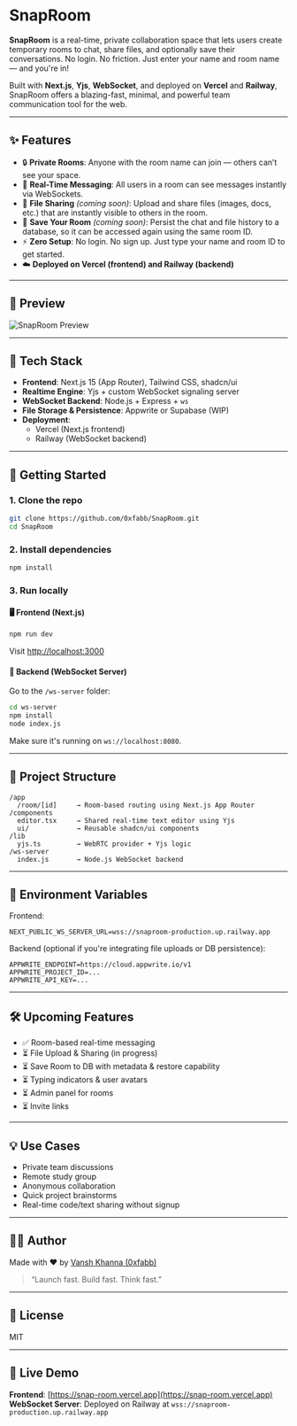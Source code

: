 #  SnapRoom

**SnapRoom** is a real-time, private collaboration space that lets users create temporary rooms to chat, share files, and optionally save their conversations. No login. No friction. Just enter your name and room name — and you're in!

Built with **Next.js**, **Yjs**, **WebSocket**, and deployed on **Vercel** and **Railway**, SnapRoom offers a blazing-fast, minimal, and powerful team communication tool for the web.

---

## ✨ Features

- 🔒 **Private Rooms**: Anyone with the room name can join — others can’t see your space.
- 🧠 **Real-Time Messaging**: All users in a room can see messages instantly via WebSockets.
- 📂 **File Sharing** _(coming soon)_: Upload and share files (images, docs, etc.) that are instantly visible to others in the room.
- 💾 **Save Your Room** _(coming soon)_: Persist the chat and file history to a database, so it can be accessed again using the same room ID.
- ⚡ **Zero Setup**: No login. No sign up. Just type your name and room ID to get started.
- ☁️ **Deployed on Vercel (frontend) and Railway (backend)**

---

## 📸 Preview

![SnapRoom Preview](./preview.png)

---

## 🧠 Tech Stack

- **Frontend**: Next.js 15 (App Router), Tailwind CSS, shadcn/ui
- **Realtime Engine**: Yjs + custom WebSocket signaling server
- **WebSocket Backend**: Node.js + Express + `ws`
- **File Storage & Persistence**: Appwrite or Supabase (WIP)
- **Deployment**:
  - Vercel (Next.js frontend)
  - Railway (WebSocket backend)

---

## 🚀 Getting Started

### 1. Clone the repo

```bash
git clone https://github.com/0xfabb/SnapRoom.git
cd SnapRoom
```

### 2. Install dependencies

```bash
npm install
```

### 3. Run locally

#### 🖥️ Frontend (Next.js)

```bash
npm run dev
```

Visit [http://localhost:3000](http://localhost:3000)

#### 🔌 Backend (WebSocket Server)

Go to the `/ws-server` folder:

```bash
cd ws-server
npm install
node index.js
```

Make sure it's running on `ws://localhost:8080`.

---

## 🔧 Project Structure

```
/app
  /room/[id]     → Room-based routing using Next.js App Router
/components
  editor.tsx     → Shared real-time text editor using Yjs
  ui/            → Reusable shadcn/ui components
/lib
  yjs.ts         → WebRTC provider + Yjs logic
/ws-server
  index.js       → Node.js WebSocket backend
```

---

## 🔐 Environment Variables

Frontend:

```env
NEXT_PUBLIC_WS_SERVER_URL=wss://snaproom-production.up.railway.app
```

Backend (optional if you're integrating file uploads or DB persistence):

```env
APPWRITE_ENDPOINT=https://cloud.appwrite.io/v1
APPWRITE_PROJECT_ID=...
APPWRITE_API_KEY=...
```

---

## 🛠 Upcoming Features

- ✅ Room-based real-time messaging
- ⏳ File Upload & Sharing (in progress)
- ⏳ Save Room to DB with metadata & restore capability
- ⏳ Typing indicators & user avatars
- ⏳ Admin panel for rooms
- ⏳ Invite links

---

## 💡 Use Cases

- Private team discussions
- Remote study group
- Anonymous collaboration
- Quick project brainstorms
- Real-time code/text sharing without signup

---

## 🧑‍💻 Author

Made with ❤️ by [Vansh Khanna (0xfabb)](https://github.com/0xfabb)

> “Launch fast. Build fast. Think fast.”

---

## 📜 License

MIT

---

## 🧭 Live Demo

**Frontend**: [https://snap-room.vercel.app](https://snap-room.vercel.app)  
**WebSocket Server**: Deployed on Railway at `wss://snaproom-production.up.railway.app`
